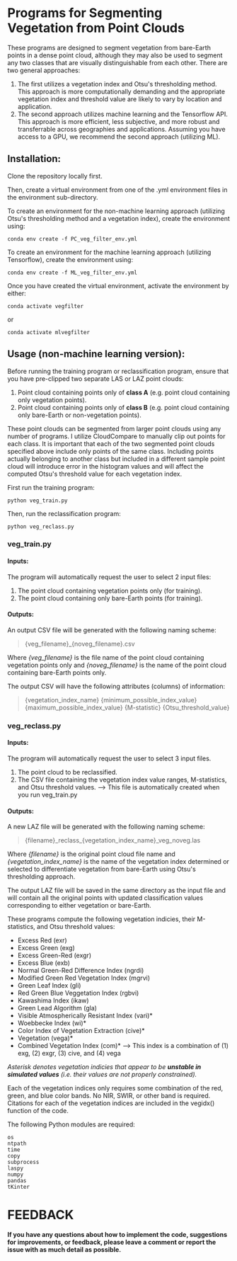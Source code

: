 # Programs for Segmenting Vegetation from Point Clouds

These programs are designed to segment vegetation from bare-Earth points in a dense point cloud, although they may also be used to segment any two classes that are visually distinguishable from each other. There are two general approaches:

1. The first utilizes a vegetation index and Otsu's thresholding method. This approach is more computationally demanding and the appropriate vegetation index and threshold value are likely to vary by location and application.
2. The second approach utilizes machine learning and the Tensorflow API. This approach is more efficient, less subjective, and more robust and transferrable across geographies and applications. Assuming you have access to a GPU, we recommend the second approach (utilizing ML).

## Installation:

Clone the repository locally first.

Then, create a virtual environment from one of the .yml environment files in the environment sub-directory.

To create an environment for the non-machine learning approach (utilizing Otsu's thresholding method and a vegetation index), create the environment using:
```
conda env create -f PC_veg_filter_env.yml
```

To create an environment for the machine learning approach (utilizing Tensorflow), create the environment using:
```
conda env create -f ML_veg_filter_env.yml
```

Once you have created the virtual environment, activate the environment by either:
```
conda activate vegfilter
```
or
```
conda activate mlvegfilter
```

## Usage (non-machine learning version):

Before running the training program or reclassification program, ensure that you have pre-clipped two separate LAS or LAZ point clouds:

1. Point cloud containing points only of **class A** (e.g. point cloud containing only vegetation points).
2. Point cloud containing points only of **class B** (e.g. point cloud containing only bare-Earth or non-vegetation points).

These point clouds can be segmented from larger point clouds using any number of programs. I utilize CloudCompare to manually clip out points for each class. It is important that each of the two segmented point clouds specified above include only points of the same class. Including points actually belonging to another class but included in a different sample point cloud will introduce error in the histogram values and will affect the computed Otsu's threshold value for each vegetation index.

First run the training program:
```
python veg_train.py
```
Then, run the reclassification program:
```
python veg_reclass.py
```

### veg_train.py
#### Inputs:

The program will automatically request the user to select 2 input files:

1. The point cloud containing vegetation points only (for training).
2. The point cloud containing only bare-Earth points (for training).

#### Outputs:
An output CSV file will be generated with the following naming scheme:

> {veg_filename}\_{noveg_filename}.csv

Where *{veg_filename}* is the file name of the point cloud containing vegetation points only and *{noveg_filename}* is the name of the point cloud containing bare-Earth points only.

The output CSV will have the following attributes (columns) of information:

> {vegetation_index_name}     {minimum_possible_index_value}      {maximum_possible_index_value}      {M-statistic}       {Otsu_threshold_value}

### veg_reclass.py
#### Inputs:

The program will automatically request the user to select 3 input files.

1. The point cloud to be reclassified.
2. The CSV file containing the vegetation index value ranges, M-statistics, and Otsu threshold values.
          --> This file is automatically created when you run veg_train.py

#### Outputs:

A new LAZ file will be generated with the following naming scheme:

> {filename}\_reclass\_{vegetation_index_name}\_veg\_noveg.las

Where *{filename}* is the original point cloud file name and *{vegetation_index_name}* is the name of the vegetation index determined or selected to differentiate vegetation from bare-Earth using Otsu's thresholding approach.

The output LAZ file will be saved in the same directory as the input file and will contain all the original points with updated classification values corresponding to either vegetation or bare-Earth.

These programs compute the following vegetation indicies, their M-statistics, and Otsu threshold values:

- Excess Red (exr)
- Excess Green (exg)
- Excess Green-Red (exgr)
- Excess Blue (exb)
- Normal Green-Red Difference Index (ngrdi)
- Modified Green Red Vegetation Index (mgrvi)
- Green Leaf Index (gli)
- Red Green Blue Veggetation Index (rgbvi)
- Kawashima Index (ikaw)
- Green Lead Algorithm (gla)
- Visible Atmospherically Resistant Index (vari)*
- Woebbecke Index (wi)*
- Color Index of Vegetation Extraction (cive)*
- Vegetation (vega)*
- Combined Vegetation Index (com)*
  --> This index is a combination of (1) exg, (2) exgr, (3) cive, and (4) vega

*Asterisk denotes vegetation indicies that appear to be **unstable in simulated values** (i.e. their values are not properly constrained).*

Each of the vegetation indices only requires some combination of the red, green, and blue color bands. No NIR, SWIR, or other band is required.
Citations for each of the vegetation indices are included in the vegidx() function of the code.

The following Python modules are required:

```
os
ntpath
time
copy
subprocess
laspy
numpy
pandas
tKinter
```




# FEEDBACK
**If you have any questions about how to implement the code, suggestions for improvements, or feedback, please leave a comment or report the issue with as much detail as possible.**
